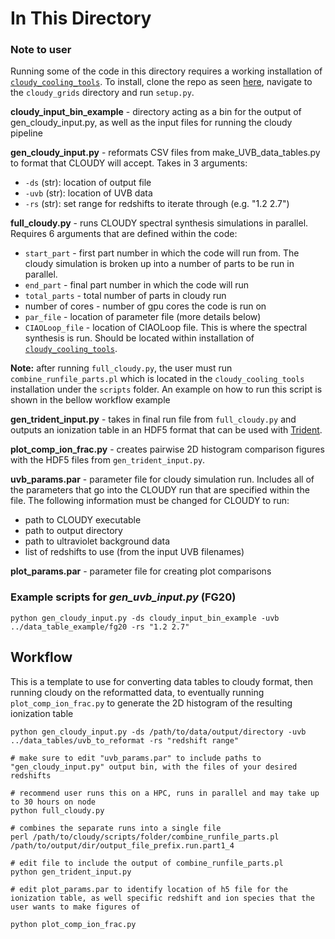 # In This Directory

### Note to user

Running some of the code in this directory requires a working installation of [`cloudy_cooling_tools`](https://github.com/brittonsmith/cloudy_cooling_tools). To install, clone the repo as seen [here](https://github.com/brittonsmith/cloudy_cooling_tools), navigate to the `cloudy_grids` directory and run `setup.py`.

**cloudy\_input\_bin\_example** - directory acting as a bin for the output of gen\_cloudy\_input.py, as well as the input files for running the cloudy pipeline

**gen\_cloudy\_input.py** - reformats CSV files from make\_UVB\_data\_tables.py to format that CLOUDY will accept. Takes in 3 arguments:

* `-ds` (str): location of output file
* `-uvb` (str): location of UVB data
* `-rs` (str): set range for redshifts to iterate through (e.g. "1.2 2.7")

**full\_cloudy.py** - runs CLOUDY spectral synthesis simulations in parallel. Requires 6 arguments that are defined within the code:

* `start_part` - first part number in which the code will run from. The cloudy simulation is broken up into a number of parts to be run in parallel.
* `end_part` - final part number in which the code will run
* `total_parts` - total number of parts in cloudy run
* number of cores - number of gpu cores the code is run on
* `par_file` - location of parameter file (more details below)
* `CIAOLoop_file` - location of CIAOLoop file. This is where the spectral synthesis is run. Should be located within installation of [`cloudy_cooling_tools`](https://github.com/brittonsmith/cloudy_cooling_tools).

**Note:** after running `full_cloudy.py`, the user must run `combine_runfile_parts.pl` which is located in the `cloudy_cooling_tools` installation under the `scripts` folder. An example on how to run this script is shown in the bellow workflow example

**gen\_trident\_input.py** - takes in final run file from `full_cloudy.py` and outputs an ionization table in an HDF5 format that can be used with [Trident](https://trident-project.org/).

**plot\_comp\_ion_frac.py** - creates pairwise 2D histogram comparison figures with the HDF5 files from `gen_trident_input.py`.

**uvb\_params.par** - parameter file for cloudy simulation run. Includes all of the parameters that go into the CLOUDY run that are specified within the file. The following information must be changed for CLOUDY to run:

* path to CLOUDY executable
* path to output directory
* path to ultraviolet background data
* list of redshifts to use (from the input UVB filenames)

**plot\_params.par** - parameter file for creating plot comparisons

### Example scripts for *gen\_uvb\_input.py* (FG20)

```
python gen_cloudy_input.py -ds cloudy_input_bin_example -uvb ../data_table_example/fg20 -rs "1.2 2.7"
```

## Workflow
This is a template to use for converting data tables to cloudy format, then running cloudy on the reformatted data, to eventually running `plot_comp_ion_frac.py` to generate the 2D histogram of the resulting ionization table
```
python gen_cloudy_input.py -ds /path/to/data/output/directory -uvb ../data_tables/uvb_to_reformat -rs "redshift range"

# make sure to edit "uvb_params.par" to include paths to "gen_cloudy_input.py" output bin, with the files of your desired redshifts

# recommend user runs this on a HPC, runs in parallel and may take up to 30 hours on node
python full_cloudy.py

# combines the separate runs into a single file
perl /path/to/cloudy/scripts/folder/combine_runfile_parts.pl /path/to/output/dir/output_file_prefix.run.part1_4

# edit file to include the output of combine_runfile_parts.pl
python gen_trident_input.py

# edit plot_params.par to identify location of h5 file for the ionization table, as well specific redshift and ion species that the user wants to make figures of

python plot_comp_ion_frac.py
```